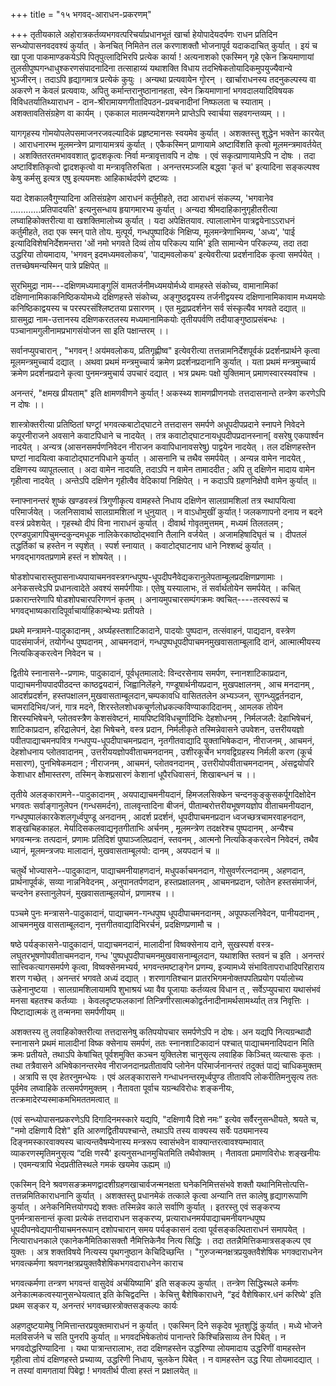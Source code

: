+++
title = "१५ भगवद्-आराधन-प्रकरणम्"

+++
तृतीयकाले अहोरात्रकर्तव्यभगवत्परिचर्याप्रधानभूतं खार्चा
हेयोपादेयदर्पणः राधन प्रतिदिन सन्ध्योपासनवदवश्यं कुर्यात् । 
केनचित् निमितेन तल करणाशक्तौ भोजनापूर्व यदाकदाचित् कुर्यात् । 
इयं च खा पूजा पाकमाण्डकयेऽपि पितृपुत्लादिभिरपि प्रत्येक कार्या ! 
अत्यनाशको एकस्मिन् गृहे एकेन क्रियमाणायां तुलसीपुष्पगन्धाधुश्करणसंपादनादिना तत्साहाय्यं यथाशक्ति विधाय तदभिषेकतोयादिकमुपयुज्यैवान्ये भुञ्जीरन्। 
तदाऽपि हृद्यागमात्र प्रत्येकं कुयुः । 
अन्यथा प्रत्यवायेन गृोरन् । 
खार्चाराधनस्य तदनुकल्पस्य वा अकरणे न केवलं प्रत्यवायः, अपितु कर्मान्तरानुष्ठानानहता, स्वेन क्रियमाणानां भगवदालयादिविषयक विविधतर्यातिथ्याराधन - दान-श्रीरामायणगीतादिपठन-प्रवचनादीनां निष्फलता च स्याताम् । 
अशक्तावतिसंग्रहेण वा कार्यम् । 
एककाल मातमन्यदेशगमने प्राप्तेऽपि स्वार्चया सहवगन्तव्यम् ।।

यागगृहस्य गोमयोपलेपसमाजनरजवल्यादिकं प्रहृष्टमानसः स्वयमेव कुर्यात् । 
अशक्तस्तु शुद्धेन भक्तेन कारयेत् । आराधनारम्भ मूलमन्त्रेण प्राणायामत्रयं कुर्यात् । 
एकैकस्मिन् प्राणायामे अष्टाविंशति कृत्वो मूलमन्त्रमावर्तयेत् । 
अशक्तितरतमभाववशात् द्वादशकृत्वः निर्वा मन्त्रावृत्तावपि न दोषः । 
एवं सकृत्प्राणायामेऽपि न दोषः । 
तदा अष्टाविंशतिकृत्वो द्वादशकृत्वो वा मन्त्रावृतिरुचिता । 
अनन्तरमञ्जलि बद्ध्वा 'कृतं च' इत्यादिना सङ्कल्पश्व केषु कर्मसु इत्यत्र एषु इत्ययमशः आहिकार्थदर्पणे द्रष्टव्यः ।

यदा देशकालवैगुण्यादिना अतिसंग्रहेण आराधनं कर्तुमीहते, तदा आराधनं संकल्प्य, 'भगवानेव ............प्रतिपादयति' इत्यनुसन्धाय हृयागमारभ्य कुर्यात् । 
अन्यदा श्रीमदाहिकानुगृहीतरीत्या लघ्वाहिकोक्तरीत्या वा खशक्तिमालोच्य कुर्यात् । 
यदा अपेक्षितयाव. त्पालालाभेन पात्रद्वयेनाऽऽराधनं कर्तुमीहते, तदा एक स्मन् पाते तोय. मुत्पूर्य, गन्धपुष्पादिकं निक्षिप्य, मूलमन्त्रेणाभिमन्य, 'अध्य', 'पाई इत्यादिविशेषनिर्देशमन्तरा 'ओं नमो भगवते दिव्यं तोय परिकल्प यामि' इति सामान्येन परिकल्प्य, तदा तदा उद्धरिया तोयमादाय, 'भगवन् इदमध्यमवलोकय', 'पाद्यमवलोकय' इत्येवरीत्या प्रदर्शनादिक कृत्वा समर्पयेत् । 
तत्तच्छेषमन्यस्मिन् पात्रे प्रक्षिपेत् ॥

सुरभिमुद्रा नाम---दक्षिणमध्यमाङ्गुलिं वामतर्जनीमध्यमयोर्मध्ये वामहस्ते संकोच्य, वामानामिकां दक्षिणानामिकाकनिष्ठिकयोमध्ये दक्षिणहस्ते संकोच्य, अङ्गुष्ठद्वयस्य तर्जनीद्वयस्य दक्षिणानामिकावाम मध्यमयोः कनिष्ठिकाद्वयस्य च परस्परसंश्लिष्टतया प्रसारणम् । 
एत मुद्राप्रदर्शनेन सर्व संस्कृत्यैव भगवते दद्यात् ॥
ग्रासमुद्रा नाम-उत्तानस्य दक्षिणकरतलस्य मध्यमानामिकयोः तृतीयपर्वणि तदीयाङ्गुष्ठाप्रसंबन्धः । 
पञ्चानामगुलीनामप्रभागसंयोजन सा इति पक्षान्तरम् ।।

सर्वानप्युपचारान् , "भगवन् ! अय॑मवलोकय, प्रतिगृह्णीष्व" इत्येवरीत्या तत्तन्नामनिर्देशपूर्वकं प्रदर्शनप्रार्थने कृत्वा मूलमन्त्रमुच्चार्य दद्यात् । 
अथवा प्रथमं मन्त्रमुच्चार्य क्रमेण प्रदर्शनप्रदानानि कुर्यात् । 
यता प्रथमं मन्त्रमुच्चार्य क्रमेण प्रदर्शनप्रदाने कृत्वा पुनमन्त्रमुचार्य उपचारं दद्यात् । 
भत्र प्रथमः पक्षो युक्तिमान् प्रमाणस्वारस्यवांश्च ।

अनन्तरं, "क्षमख प्रीयताम्" इति क्षामणवीणने कुर्यात् ! अकस्थ्य शामणप्रीणनयोः तत्तदासनान्ते तन्त्रेण करणेऽपि न दोषः ।।

शास्त्रोक्तरीत्या प्रतिष्ठितां घण्ट्रां भगवत्कबाटोद्घाटने तत्तदासन समर्पणे अधूपदीपप्रदाने स्नापने निवेदने कपूरनीराजने अवसाने कवाटपिधाने च नादयेत् । 
तत्र कवाटोद्घाटनायधूपदीपप्रदानस्नान[ वसरेषु एकपार्श्वन नादयेत् । 
अन्यत्र (आसनसमर्पणनिवेदन नीराजन कवापिधानावसरेषु) पाद्वयेन नादयेत् । 
तल दक्षिणहस्तेन घण्टां नादयित्वा कवाटोद्घाटनपिधाने कुर्यात् । 
आसनानि च तथैव समर्पयेत् । 
अन्यन्न वामेन नादयेत् , दक्षिणस्य व्यापूतल्लात् । 
अदा वामेन नादयति, तदाऽपि न वामेन तामाददीत ; अपि तु दक्षिणेन मादाय वामेन गृहीत्वा नादयेत् । 
अन्तेऽपि दक्षिणेन गृहीत्वैव वेदिकायां निक्षिपेत् । 
न कदाऽपि ग्रहणनिक्षेपौ वामेन कुर्यात् ॥

स्नाफ्नानन्तरं शुष्कं खण्डवस्त्रं त्रिगुणीकृत्य वामहस्ते निधाय दक्षिणेन सालग्रामशिलां तत्र स्थापयित्वा परिमार्जयेत् । जलनिसावार्थ सालग्रामशिलां न धुनुयात् । न वाऽधोमुखीं कुर्यात् ! जलकणापनो दनाय न बदने वस्त्रं प्रवेशयेत् । गृहस्थो दीपं विना नाराधनं कुर्यात् । दीवार्थ गोवृतमुत्तमम् , मध्यमं तिलतलम् ; एरण्डपुन्नागपिचुमन्दकुन्दमधूक नालिकेरकाष्ठोद्भवानि तैलानि वर्जयेत् । अजामहिषादिघृतं च । दीपतलं तद्धर्तिकां च हस्तेन न स्पृशेत् । स्पर्श स्नायात् । कवाटोद्घाटनाप धाने निश्शब्दं कुर्यात् । भगवद्भागवतप्रणामे हस्तं न शोषयेत् ।।

षोडशोपचारास्तुपासनाध्यपायाचमनवस्त्रगन्धपुष्प-धूपदीपनैवेद्यकरानुलेपताम्बूलप्रदक्षिणप्रणामाः । अनेकसत्त्वेऽपि प्रधानत्वादेते अवश्यं समर्पगीयाः। एतेषु यस्यालाभः, तं सर्वार्थतोयेन समर्पयेत् । कचित् प्रकारान्तरेणापि षोडशोपचारपरिगणनं कृतम् ।
अनायमुपचारसम्पंगक्रमः क्वचित्----तत्स्वरूपं च भगवद्भाष्यकारादिपूर्वाचार्याहिकान्थेभ्यः प्रतीयते ।

प्रथमे मन्त्रामने-पादुकादानम् , अर्घ्यहस्तशाटिकादाने, पादयोः पुष्पदान, तत्संवाहनं, पाद्यदान, वस्त्रेण पादसंमार्जनं, तयोर्गन्ध पुष्पदानम् , आचमनदानं, गन्धपुष्पधूपदीपाचमनमुखवासताम्बूलादि दानं, आत्मात्मीयस्य नित्यकिङ्करत्वेन निवेदन च ।

द्वितीये स्नानासने--प्रणामः, पादुकादानं, पूर्वधृतमालादे: विन्दरसेनाय समर्पण, स्नानशाटिकाप्रदान, पाद्याचमनीयपादपीठदन्त काष्ठद्वयदानं, जिह्वानिलेंहने, गण्डूषार्थनीयप्रदान, मुखपक्षालनम् , आच मनदानम् , आदर्शप्रदर्शन, हस्तपक्षालन,मुखवासताम्बूलदान,चम्पकावधि वासिततलेन अभ्यञ्जन, सुगन्ध्युद्वर्तनदान, चामरादिभिव/जनं, गात्र मदने, शिरस्तेलशोधकचूर्णलोध्रकल्कविण्याकादिदानम् , आमलक तोयेन शिरस्यभिषेचने, प्लोतवस्त्रैण केशसंवेष्टनं, मायपिष्टविविधचूर्णादिभिः देहशोधनम् , निर्मलजलै: देहाभिषेचनं, शाटिकाप्रदान, हरिद्रालेपनं, देहा भिषेचने, वस्त्र प्रदान, निर्मलीकृते तस्मिन्नेवासने उपवेशन, उत्तरीययज्ञो पवीतपाद्याचमनपवित्र गन्धपुप्प-धूपदीपाचमनप्रदान, नृतगीतवाद्यादि युक्ताभिषेकदान, नीराजनम् , आचमनं, देहशोधनाय प्लोतवादानम् , उत्तरीययज्ञोपवीताचमनदानम् , उशीरकूर्चेन भगवद्विग्रहस्य निर्मली करण (कूर्च मसारण), पुनभिषेकमदान ; नीराजनम् , आचमनं, प्लोतवनदानम् , उत्तरीयोपवीताचमनदानम् , अंसद्वयोपरि केशाधार क्षौमास्तरण, तस्मिन् केशप्रसारणं केशानां धूपैरधिवासनं, शिखाबन्धनं च ।।

तृतीये अलङ्कारामने--पादुकादानम् , अयपाद्याचमनीयदानं, हिमजलसिक्केन चन्दनकुङ्कुसकर्पूगदिक्षोदेन भगवतः सर्वाङ्गानुलेपन (गन्धसमर्दन), तालवृन्तादिना बीजनं, पीताम्बरोत्तरीयभूषणयज्ञोप वीताचमनीयदान, गन्धपुष्पालंकारकेशलगूर्ध्वपुण्डू अनदानम् , आदर्श प्रदर्शनं, धूपदीपाचमनप्रदान ध्वजच्छत्रचामरवाहनदान, शङ्खचिहकाहल. मेर्यादिसकलवाद्यनृतगीताभिः अर्चनम् , मूलमन्त्रेण तदक्षरेश्च पुष्पदानम् , अन्यैश्च भगवन्मन्त्रः तत्पदानं, प्रणामः प्रतिदिशं पुष्पाञ्जलिप्रदानं, स्तवनम् , आत्मनो नित्यकिङ्करत्वेन निवेदनं, तथैव ध्यानं, मूलमन्त्रजपः मालादानं, मुखवासताम्बूलयो: दानम् , अयपदानं च ॥

चतुर्थे भोज्यासने--पादुकादान, पाद्याचमनीयाहणदानं, मधुपर्काचमनदान, गोसुवर्णरत्नदानम् , अहणदान, प्रार्थनापूर्वकं, सव्या नान्ननिवेदनम् , अनुपानतर्पणदान, हस्तप्रक्षालनम् , आचमनप्रदान, प्लोतेन हस्तसंमार्जनं, चन्दनेन हस्तानुलेपनं, मुखवासताम्बूलयोनं, प्रणामश्च ।।

पञ्चमे पुनः मन्त्रासने-पादुकादानं, पाद्याचमन-गन्धपुष्प धूपदीपाचमनदानम् , अपूपफलनिवेदन, पानीयदानम् , आचमनमुख वासताम्बूलदान, नृत्तगीतवाद्यादिभिरर्चनं, प्रदक्षिणप्रणामौ च ।

षष्ठे पर्यङ्कासने-पादुकादानं, पाद्याचमनदानं, मालादीनां विष्वक्सेनाय दाने, सुखस्पर्श वस्त्र-लघुतरभूषणोपवीताचमनदान, गन्ध 'पुष्पधूपदीपाचमनमुखवासनाम्बूलदान, यथाशक्ति स्तवनं च इति । अनन्तरं सात्त्विकत्यागसमर्पणे कृत्वा, विष्वक्सेनमभ्यर्य, भगवन्तमष्टाङ्गेन प्रणम्य, इज्यामध्ये संभावितापराधादिपरिहाराय शरण गच्छेत् । अनन्तरं भगवते अध्यं दद्यात् ।
शरणागतिश्चान प्रातरभिगमनोक्तपपतिप्रयोग पर्यालोच्य ऊहेनानुष्टया ।
सालग्रामशिलायामपि शुभाश्रयं ध्या वैव पूजायाः कर्तव्यत्व विधान त् , सर्वेऽप्युपचारा यथासंभवं मनसा बहतश्च कर्तव्याः । केवलदृष्टफलकानां तिन्त्रिणीरसात्मकोद्वर्तनादीनामर्थसामर्थ्यात् तत्र निवृत्तिः । पिष्टाद्यात्मकं तु तन्मनमा समर्पणीयम् ॥

अशक्तस्य तु लवाहिकोक्तरीत्या तत्तदासनेषु कतिपयोपचार समर्पणेऽपि न दोषः।
अन यद्यपि नित्यग्रन्थादौ स्नानासने प्रथमं मालादीनां विष्क क्सेनाय समर्पणं, ततः स्नानशाटिकादानं पश्चात् पाद्याचमनादिपदान मिति क्रमः प्रतीयते, तथाऽपि केषांचित् पूर्वशमुक्ति कञ्चन युक्तिलेश चानुसृत्य लवाहिक किञ्चित् व्यत्यासः कृतः । तथा तत्रैवासने अभिषेकानन्तरमेव नीराजनदानप्रतीतावपि प्लोनेन परिमार्जनानन्तरं तदुक्तं पाद्यं चाधिकमुक्तम् । अत्रापि स एव हेतरनुमन्धेयः ।
एवं अलङ्कारासने गन्धाधनन्तरमूर्ध्वपुण्ड तीतावपि लोकरीतिमनुसृत्य ततः पूर्वमेव लघ्वाहिके तत्समर्पणमुक्तम् । नैतावता पूर्वाच यग्रन्थविरोधः शङ्कनीयः, तत्क्रमादेरप्यस्माकमभिमततमत्वात् ॥

(एवं सन्ध्योपासनप्रकरणेऽपि दिगादिनमस्कारे यद्यपि, "दक्षिणायै दिशे नमः” इत्येव सर्वैरनुसन्धीयते, श्रयते च, "नमो दक्षिणायै दिशे" इति आरुणद्वितीयपश्चान्ते, तथाऽपि तस्य वाक्यस्य सर्वेः पठ्यमानस्य दिङ्नमस्कारवाक्यस्य चात्यन्तवैषम्येनास्य मन्त्ररूप स्वासंभवेन वाक्यान्तरत्वावश्यम्भावात् व्याकरणस्मृतिमनुसृत्य “दक्षि णस्यै' इत्यनुसन्धानमुचितमिति तथैवोक्तम् । नैतावता प्रमाणविरोधः शङ्खनीयः । एवमन्यत्रापि भेदप्रतीतिस्थले गमकं खयमेव ऊह्यम् ॥)

एकस्मिन् दिने श्रवणसङक्रमणद्वादशीग्रहणखाचार्वजन्मनक्षता घनेकनिमित्तसंभवे शक्तौ यथानिमित्तोत्पत्ति-तत्तन्नमितिकाराधनानि कुर्यात् । अशक्तस्तु प्रधानमेकं तत्काले कृत्वा अन्यानि तत्त कालेषु हृद्यागरूपाणि कुर्यात् । अनेकनिमित्तयोगपद्ये शक्तः तस्मिन्नेव काले सर्वाणि कुर्यात् । इतरस्तु एवं सङ्करप्य पुनर्मन्त्रासनान्तं कृत्वा प्रत्येकं तत्तदाराधन सङ्करप्य, प्रत्याराधनमर्यपाद्याचमनीयगन्धपुष्प धूपदीपनवेद्यपानीयाचमनरूपान् दशोपचारान् समय पर्यङ्कासनं दत्वा पूर्वसङ्कल्पिताराधनं समापयेत् ।
नित्याराधनकाले एकानेकनैमितिकासक्तौ नैमित्तिकेनैव नित्य सिद्धिः । तदा ततन्नैमित्तिकमात्रसङ्कल्प एव युक्तः । अत्र शक्तविषये नित्यस्य पृथगनुष्ठान केचिदिच्छन्ति । "गुरुजन्मनक्षत्रप्रयुक्तवैशेषिक भगक्दाराधनेन भगवत्कर्मणा श्रवणनक्षत्रप्रयुक्तवैशेषिकभगवदाराधनेन काराच

भगवत्कर्मणा तन्त्रण भगवन्तं वासुदेवं अर्चयिष्यामि' इति सङ्कल्प कुर्यात् । तन्त्रेण सिद्धिस्थले कर्मणः अनेकात्मकत्वस्यानुसन्धेयत्वात् इति केचिद्वदन्ति । केचित्तु बैशेषिकाराधने, “इदं वैशेषिकार.धनं करिष्ये' इति प्रथम सङ्कर य, अनन्तरं भगवच्छास्त्रोक्तसङ्कल्पः कार्यः

अहणदुष्टयामेषु निमित्तान्तरप्रयुक्तमाराधनं न कुर्यात् । एकस्मिन् दिने सकृदेव भूतशुद्धिं कुर्यात् । मध्ये भोजने मलविसर्जने च सति पुनरपि कुर्यात् ॥
भगवदभिषेकतोयं पानान्तरे किश्चिन्निसाव्य तेन पिबेत् । न भगवदोद्धरिण्यादिना । यथा पात्रान्तरालाभः, तदा दक्षिणहस्तेन उद्धरिण्या लोयमादाय उद्धरिणीं वामहस्तेन गृहीत्वा तोयं दक्षिणहस्ते प्रच्याव्य, उद्धरिणी निधाय, चुलकेन पिबेत् । न वामहस्तेन उद्ध रिया तोयमादद्यात् । न तस्यां वामगतायां पिबेद्वा ! भगवतीर्थ पीत्वा हस्तं न प्रक्षालयेत् ॥
